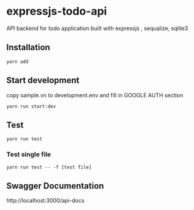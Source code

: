 # expressjs-todo-api

API backend for todo application built with expressjs , sequalize, sqlite3

## Installation

```
yarn add
```

## Start development
copy sample.vn to development.env and fill in GOOGLE AUTH section
```
yarn run start:dev
```

## Test

```
yarn run test
```

### Test single file
```
yarn run test -- -f [test file]
```

## Swagger Documentation

http://localhost:3000/api-docs
